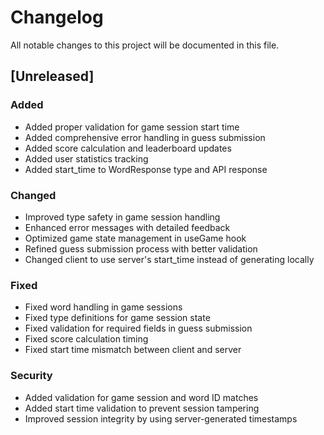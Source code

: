 # Changelog

All notable changes to this project will be documented in this file.

## [Unreleased]

### Added
- Added proper validation for game session start time
- Added comprehensive error handling in guess submission
- Added score calculation and leaderboard updates
- Added user statistics tracking
- Added start_time to WordResponse type and API response

### Changed
- Improved type safety in game session handling
- Enhanced error messages with detailed feedback
- Optimized game state management in useGame hook
- Refined guess submission process with better validation
- Changed client to use server's start_time instead of generating locally

### Fixed
- Fixed word handling in game sessions
- Fixed type definitions for game session state
- Fixed validation for required fields in guess submission
- Fixed score calculation timing
- Fixed start time mismatch between client and server

### Security
- Added validation for game session and word ID matches
- Added start time validation to prevent session tampering
- Improved session integrity by using server-generated timestamps 
